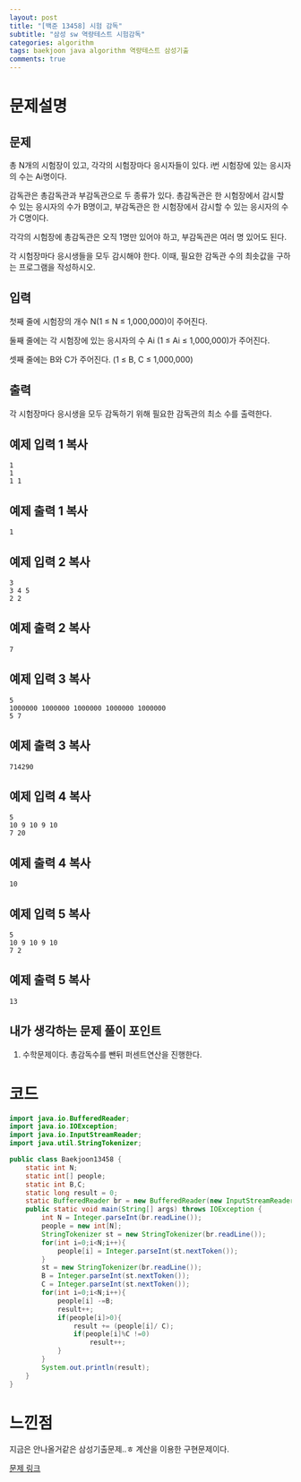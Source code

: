 ```yaml
---
layout: post
title: "[백준 13458] 시험 감독"
subtitle: "삼성 sw 역량테스트 시험감독"
categories: algorithm
tags: baekjoon java algorithm 역량테스트 삼성기출
comments: true
---
```


# 문제설명

## 문제

총 N개의 시험장이 있고, 각각의 시험장마다 응시자들이 있다. i번 시험장에 있는 응시자의 수는 Ai명이다.

감독관은 총감독관과 부감독관으로 두 종류가 있다. 총감독관은 한 시험장에서 감시할 수 있는 응시자의 수가 B명이고, 부감독관은 한 시험장에서 감시할 수 있는 응시자의 수가 C명이다.

각각의 시험장에 총감독관은 오직 1명만 있어야 하고, 부감독관은 여러 명 있어도 된다.

각 시험장마다 응시생들을 모두 감시해야 한다. 이때, 필요한 감독관 수의 최솟값을 구하는 프로그램을 작성하시오.

## 입력

첫째 줄에 시험장의 개수 N(1 ≤ N ≤ 1,000,000)이 주어진다.

둘째 줄에는 각 시험장에 있는 응시자의 수 Ai (1 ≤ Ai ≤ 1,000,000)가 주어진다.

셋째 줄에는 B와 C가 주어진다. (1 ≤ B, C ≤ 1,000,000)

## 출력

각 시험장마다 응시생을 모두 감독하기 위해 필요한 감독관의 최소 수를 출력한다.

## 예제 입력 1 복사

```
1
1
1 1
```

## 예제 출력 1 복사

```
1
```

## 예제 입력 2 복사

```
3
3 4 5
2 2
```

## 예제 출력 2 복사

```
7
```

## 예제 입력 3 복사

```
5
1000000 1000000 1000000 1000000 1000000
5 7
```

## 예제 출력 3 복사

```
714290
```

## 예제 입력 4 복사

```
5
10 9 10 9 10
7 20
```

## 예제 출력 4 복사

```
10
```

## 예제 입력 5 복사

```
5
10 9 10 9 10
7 2
```

## 예제 출력 5 복사

```
13
```

## 내가 생각하는 문제 풀이 포인트

1. 수학문제이다. 총감독수를 뺀뒤 퍼센트연산을 진행한다.



# 코드

~~~java
import java.io.BufferedReader;
import java.io.IOException;
import java.io.InputStreamReader;
import java.util.StringTokenizer;

public class Baekjoon13458 {
    static int N;
    static int[] people;
    static int B,C;
    static long result = 0;
    static BufferedReader br = new BufferedReader(new InputStreamReader(System.in));
    public static void main(String[] args) throws IOException {
        int N = Integer.parseInt(br.readLine());
        people = new int[N];
        StringTokenizer st = new StringTokenizer(br.readLine());
        for(int i=0;i<N;i++){
            people[i] = Integer.parseInt(st.nextToken());
        }
        st = new StringTokenizer(br.readLine());
        B = Integer.parseInt(st.nextToken());
        C = Integer.parseInt(st.nextToken());
        for(int i=0;i<N;i++){
            people[i] -=B;
            result++;
            if(people[i]>0){
                result += (people[i]/ C);
                if(people[i]%C !=0)
                    result++;
            }
        }
        System.out.println(result);
    }
}

~~~



# 느낀점

지금은 안나올거같은 삼성기출문제..ㅎ 계산을 이용한 구현문제이다.



[문제 링크](https://www.acmicpc.net/problem/13458)

